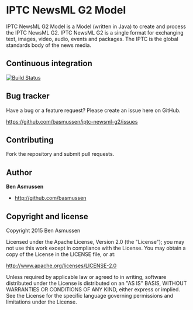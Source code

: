 # IPTC NewsML G2 Model 
IPTC NewsML G2 Model is a Model (written in Java) to create and process the IPTC NewsML G2. IPTC NewsML G2 is a single format for exchanging text, images, video, audio, events and packages. 
The IPTC is the global standards body of the news media.

## Continuous integration

[![Build Status](https://travis-ci.org/basmussen/iptc-newsml-g2.svg)](https://travis-ci.org/basmussen/iptc-newsml-g2)

## Bug tracker

Have a bug or a feature request? Please create an issue here on GitHub.

https://github.com/basmussen/iptc-newsml-g2/issues


## Contributing

Fork the repository and submit pull requests.


## Author

**Ben Asmussen**

+ http://github.com/basmussen


## Copyright and license

Copyright 2015 Ben Asmussen

Licensed under the Apache License, Version 2.0 (the "License");
you may not use this work except in compliance with the License.
You may obtain a copy of the License in the LICENSE file, or at:

   http://www.apache.org/licenses/LICENSE-2.0

Unless required by applicable law or agreed to in writing, software
distributed under the License is distributed on an "AS IS" BASIS,
WITHOUT WARRANTIES OR CONDITIONS OF ANY KIND, either express or implied.
See the License for the specific language governing permissions and
limitations under the License.
